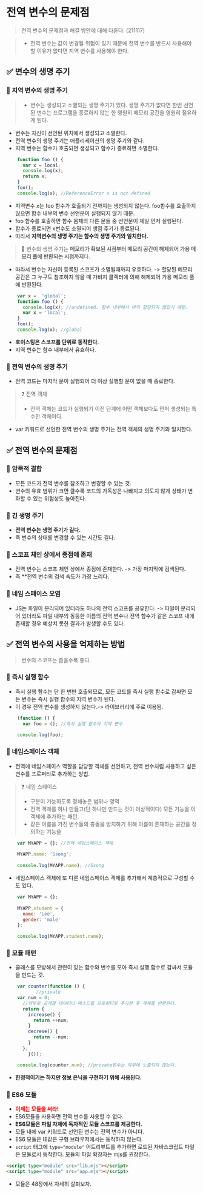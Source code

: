 # 전역 변수의 문제점
> 전역 변수의 문제점과 해결 방안에 대해 다룬다. (211117)

> - 전역 변수는 값이 변경될 위험이 있기 때문에 전역 변수를 반드시 사용해야 할 이유가 없다면 지역 변수를 사용해야 한다.

## ✅ 변수의 생명 주기
### 🔰 지역 변수의 생명 주기
> - 변수는 생성되고 소멸되는 생명 주기가 있다. 생명 주기가 없다면 한번 선언된 변수는 프로그램을 종료하지 않는 한 영원히 메모리 공간을 영원히 점유하게 된다. 

- 변수는 자신이 선언된 위치에서 생성되고 소멸한다.
- 전역 변수의 생명 주기는 애플리케이션의 생명 주기와 같다.
- 지역 변수는 함수가 호출되면 생성되고 함수가 종료하면 소멸한다.

```js
	function foo () {
	  var x = local;
	  console.log(x);
      return x;
    }
	foo();
	console.log(x); //ReferenceError x is not defined
```
- 지역변수 x는  foo 함수가 호출되기 전까지는 생성되지 않는다. foo함수를 호출하지 않으면 함수 내부의 변수 선언문이 실행되지 않기 때문.
- foo 함수를 호출하면 함수 몸체의 다른 문들 중 선언문이 제일 먼저 실행된다.
- 함수가 종료되면 x변수도 소멸되어 생몀 주기가 종료된다.
- 따라서 **지역변수의 생명 주기는 함수의 생명 주기와 일치한다.**

> 📌 변수의 생명 주기는 **메모리가 확보된 시점부터 메모리 공간이 해제되어 가용 메모리 풀에 반환되는 시점까지**다. 
- 따라서 변수는 자신이 등록된 스코프가 소멸될때까지 유효하다. -> 할당된 메모리 공간은 그 누구도 참조하지 않을 때 가비지 콜렉터에 의해 해제되어 가용 메모리 풀에 반환된다.
```js
	var x =  'global';
	function foo () {
	  console.log(x); //undefined. 함수 내부에서 아직 할당되지 않았기 때문.
      var x = 'local';
    }
	foo();
	console.log(x); //global
```
- **호이스팅은 스코프를 단위로 동작한다.**
- 지역 변수는 함수 내부에서 유효하다.
   
 ### 🔰 전역 변수의 생명 주기
 - 전역 코드는 마지막 문이 실행되어 더 이상 실행할 문이 없을 때 종료한다.
 > ❓ 전역 객체
 > - 전역 객체는 코드가 실행되기 이전 단계에 어떤 객체보다도 먼저 생성되는 특수한 객체이다.
 - var 키워드로 선언한 전역 변수의 생명 주기는 전역 객체의 생명 주기와 일치한다.
 
## ✅ 전역 변수의 문제점
### 💠 암묵적 결합
- 모든 코드가 전역 변수를 참조하고 변경할 수 있는 것.
- 변수의 유효 범위가 크면 클수록 코드의 가독성은 나빠지고 의도치 않게 상태가 변화할 수 있는 위험성도 높아진다.
 
### 💠 긴 생명 주기
- **전역 변수는 생명 주기가 길다.**
- 즉  변수의 상태를 변경할 수 있는 시간도 길다.

### 💠 스코프 체인 상에서 종점에 존재
- 전역 변수는 스코프 체인 상에서 종점에 존재한다. -> 가장 마지막에 검색된다.
- 즉 **전역 변수의 검색 속도가 가장 느리다.

### 💠 네임 스페이스 오염
- JS는 파일이 분리되어 있더라도 하나의 전역 스코프를 공유한다. -> 파일이 분리되어 있더라도 파일 내부의 동등한 이름의 전역 변수나 전역 함수가 같은 스코프 내에 존재할 경우 예상치 못한 결과가 발생할 수도 있다.

## ✅ 전역 변수의 사용을 억제하는 방법
> 변수의 스코프는 좁을수록 좋다.

### 🔰 즉시 실행 함수
- 즉시 실행 함수는 단 한 번만 호출되므로, 모든 코드를 즉시 실행 함수로 감싸면 모든 변수는 즉시 실행 함수의 지역 변수가 된다.
- 이 경우 전역 변수를 생성하지 않는다.-> 라이브러리에 주로 이용됨.
```js
	(function () {
	  var foo = (); //즉시 실행 함수의 지역 변수
	
	console.log(foo);
```
### 🔰 네임스페이스 객체
- 전역에 네임스페이스 역할을 담당할 객체를 선언하고, 전역 변수처럼 사용하고 싶은 변수를 프로퍼티로 추가하는 방법.
> ❓ 네임 스페이스
> - 구분이 가능하도록 정해놓은 범위나 영역
> - 전역 객체를 하나 만들고(단 하나만 만드는 것이 이상적이다) 모든 기능을 이 객체에 추가하는 패턴.
> - 같은 이름을 가진 변수들의 충돌을 방지하기 위해 이름이 존재하는 공간을 정의하는 기능을
```js
	var MYAPP = {}; //전역 네임스페이스 객체
	
	MYAPP.name: 'Ssong';
	
	console.log(MYAPP.name); //Ssong
```
- 네임스페이스 객체에 또 다른 네임스페이스 객체를 추가해서 계층적으로 구성할 수도 있다.
```js
	var MYAPP = {};
	
	MYAPP.student = {
	  name: 'Lee',
	  gender: 'male'
	};
	
	console.log(MYAPP.student.name);
```
### 🔰 모듈 패턴
- 클래스를 모방해서 관련이 있는 함수와 변수를 모아 즉시 실행 함수로 감싸서 모듈을 만드는 것.
```js	
	var counter(function () {
	       //private 
	var num = 0;
	  //외부로 공개할 데이터나 메소드를 프로퍼티로 추가한 후 객체를 반환한다.
	  return {
	    increase() {
	      return ++num;
	    }
	    decrese() {
	      return --num;
	    }
	  };
        }());

	console.log(counter.num); //private변수는 외부에 노출되지 않는다.
```
- **한정적이기는 하지만 정보 은닉을 구현하기 위해 사용된다.**
### 🔰 ES6 모듈
- **<span style="color:red">이제는 모듈을 써라!</span>**
- ES6모듈을 사용하면 전역 변수를 사용할 수 없다.
- **ES6모듈은 파일 자체에 독자적인 모듈 스코프를 제공한다.**
- 모듈 내에 var 키워드로 선언된 변수는 전역 변수가 아니다.
- ES6 모듈은 IE같은 구형 브라우저에서는 동작하지 않는다.
- `script` 태그에 `type="module"` 어트리뷰트를 추가하면 로드된 자바스크립트 파일은 모듈로서 동작한다. 모듈의 파일 확장자는 mjs를 권장한다.

```html
<script type="module" src="lib.mjs"></script>
<script type="module" src="app.mjs"></script>
```
- 모듈은 48장에서 자세히 살펴보자.